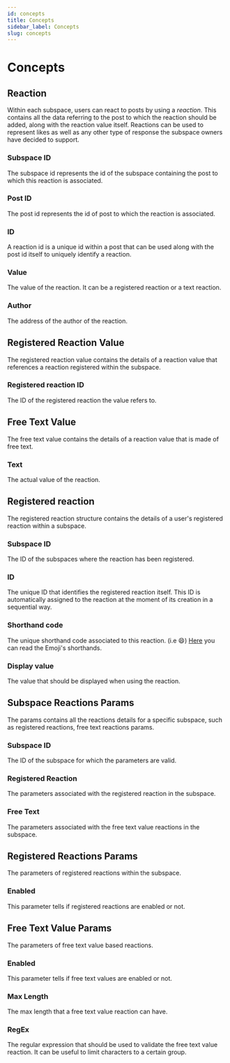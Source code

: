 ```yaml
---
id: concepts
title: Concepts
sidebar_label: Concepts
slug: concepts
---
```


# Concepts 

## Reaction
Within each subspace, users can react to posts by using a _reaction_. This contains all the data referring to the post to which the reaction should be added, along with the reaction value itself. Reactions can be used to represent likes as well as any other type of response the subspace owners have decided to support. 

### Subspace ID
The subspace id represents the id of the subspace containing the post to which this reaction is associated.

### Post ID
The post id represents the id of post to which the reaction is associated.

### ID
A reaction id is a unique id within a post that can be used along with the post id itself to uniquely identify a reaction.

### Value
The value of the reaction. It can be a registered reaction or a text reaction.

### Author
The address of the author of the reaction.

## Registered Reaction Value
The registered reaction value contains the details of a reaction value that references
a reaction registered within the subspace.

### Registered reaction ID
The ID of the registered reaction the value refers to.

## Free Text Value
The free text value contains the details of a reaction value that is made of free text.

### Text
The actual value of the reaction.

## Registered reaction
The registered reaction structure contains the details of a user's registered reaction within
a subspace.

### Subspace ID
The ID of the subspaces where the reaction has been registered.

### ID 
The unique ID that identifies the registered reaction itself. This ID is automatically assigned to the reaction at the moment of its
creation in a sequential way.

### Shorthand code
The unique shorthand code associated to this reaction. (i.e :smile:)
[Here](https://emojipedia.org/shortcodes/) you can read the Emoji's shorthands.

### Display value
The value that should be displayed when using the reaction.

## Subspace Reactions Params
The params contains all the reactions details for a specific subspace, such as registered reactions,
free text reactions params.

### Subspace ID
The ID of the subspace for which the parameters are valid.

### Registered Reaction
The parameters associated with the registered reaction in the subspace.

### Free Text 
The parameters associated with the free text value reactions in the subspace.

## Registered Reactions Params
The parameters of registered reactions within the subspace.

### Enabled
This parameter tells if registered reactions are enabled or not.

## Free Text Value Params
The parameters of free text value based reactions.

### Enabled
This parameter tells if free text values are enabled or not.

### Max Length
The max length that a free text value reaction can have.

### RegEx
The regular expression that should be used to validate the free text value reaction.
It can be useful to limit characters to a certain group.

